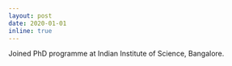 ```yaml
---
layout: post
date: 2020-01-01
inline: true
---
```


Joined PhD programme at Indian Institute of Science, Bangalore.

